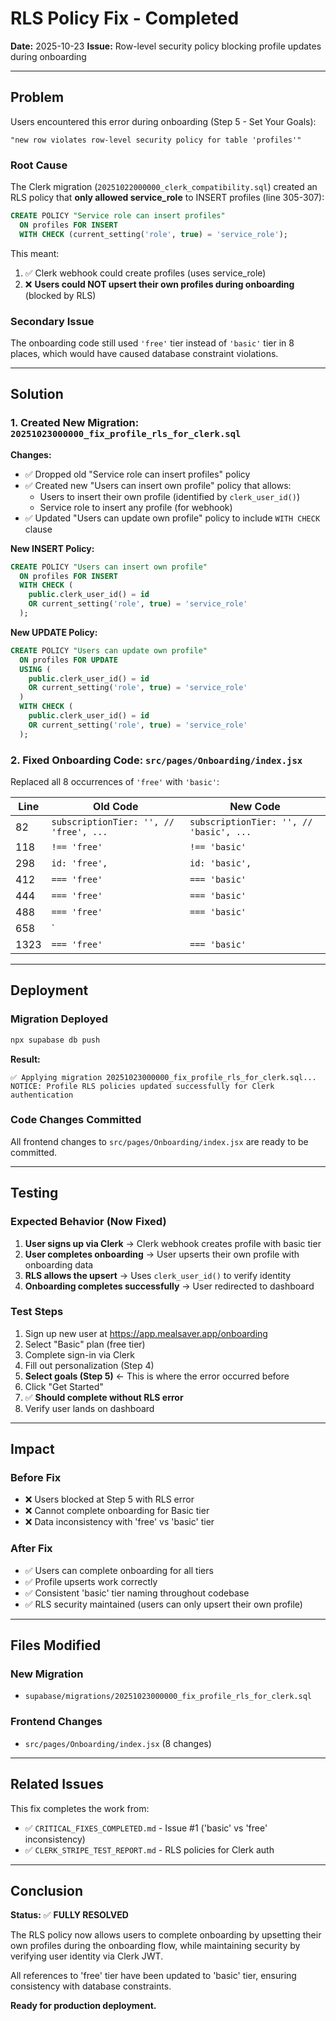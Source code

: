 # RLS Policy Fix - Completed
**Date:** 2025-10-23
**Issue:** Row-level security policy blocking profile updates during onboarding

---

## Problem

Users encountered this error during onboarding (Step 5 - Set Your Goals):

```
"new row violates row-level security policy for table 'profiles'"
```

### Root Cause

The Clerk migration (`20251022000000_clerk_compatibility.sql`) created an RLS policy that **only allowed service_role** to INSERT profiles (line 305-307):

```sql
CREATE POLICY "Service role can insert profiles"
  ON profiles FOR INSERT
  WITH CHECK (current_setting('role', true) = 'service_role');
```

This meant:
1. ✅ Clerk webhook could create profiles (uses service_role)
2. ❌ **Users could NOT upsert their own profiles during onboarding** (blocked by RLS)

### Secondary Issue

The onboarding code still used `'free'` tier instead of `'basic'` tier in 8 places, which would have caused database constraint violations.

---

## Solution

### 1. Created New Migration: `20251023000000_fix_profile_rls_for_clerk.sql`

**Changes:**
- ✅ Dropped old "Service role can insert profiles" policy
- ✅ Created new "Users can insert own profile" policy that allows:
  - Users to insert their own profile (identified by `clerk_user_id()`)
  - Service role to insert any profile (for webhook)
- ✅ Updated "Users can update own profile" policy to include `WITH CHECK` clause

**New INSERT Policy:**
```sql
CREATE POLICY "Users can insert own profile"
  ON profiles FOR INSERT
  WITH CHECK (
    public.clerk_user_id() = id
    OR current_setting('role', true) = 'service_role'
  );
```

**New UPDATE Policy:**
```sql
CREATE POLICY "Users can update own profile"
  ON profiles FOR UPDATE
  USING (
    public.clerk_user_id() = id
    OR current_setting('role', true) = 'service_role'
  )
  WITH CHECK (
    public.clerk_user_id() = id
    OR current_setting('role', true) = 'service_role'
  );
```

### 2. Fixed Onboarding Code: `src/pages/Onboarding/index.jsx`

Replaced all 8 occurrences of `'free'` with `'basic'`:

| Line | Old Code | New Code |
|------|----------|----------|
| 82 | `subscriptionTier: '', // 'free', ...` | `subscriptionTier: '', // 'basic', ...` |
| 118 | `!== 'free'` | `!== 'basic'` |
| 298 | `id: 'free',` | `id: 'basic',` |
| 412 | `=== 'free'` | `=== 'basic'` |
| 444 | `=== 'free'` | `=== 'basic'` |
| 488 | `=== 'free'` | `=== 'basic'` |
| 658 | `|| 'free'` | `|| 'basic'` |
| 1323 | `=== 'free'` | `=== 'basic'` |

---

## Deployment

### Migration Deployed
```bash
npx supabase db push
```

**Result:**
```
✅ Applying migration 20251023000000_fix_profile_rls_for_clerk.sql...
NOTICE: Profile RLS policies updated successfully for Clerk authentication
```

### Code Changes Committed
All frontend changes to `src/pages/Onboarding/index.jsx` are ready to be committed.

---

## Testing

### Expected Behavior (Now Fixed)

1. **User signs up via Clerk** → Clerk webhook creates profile with basic tier
2. **User completes onboarding** → User upserts their own profile with onboarding data
3. **RLS allows the upsert** → Uses `clerk_user_id()` to verify identity
4. **Onboarding completes successfully** → User redirected to dashboard

### Test Steps

1. Sign up new user at https://app.mealsaver.app/onboarding
2. Select "Basic" plan (free tier)
3. Complete sign-in via Clerk
4. Fill out personalization (Step 4)
5. **Select goals (Step 5)** ← This is where the error occurred before
6. Click "Get Started"
7. ✅ **Should complete without RLS error**
8. Verify user lands on dashboard

---

## Impact

### Before Fix
- ❌ Users blocked at Step 5 with RLS error
- ❌ Cannot complete onboarding for Basic tier
- ❌ Data inconsistency with 'free' vs 'basic' tier

### After Fix
- ✅ Users can complete onboarding for all tiers
- ✅ Profile upserts work correctly
- ✅ Consistent 'basic' tier naming throughout codebase
- ✅ RLS security maintained (users can only upsert their own profile)

---

## Files Modified

### New Migration
- `supabase/migrations/20251023000000_fix_profile_rls_for_clerk.sql`

### Frontend Changes
- `src/pages/Onboarding/index.jsx` (8 changes)

---

## Related Issues

This fix completes the work from:
- ✅ `CRITICAL_FIXES_COMPLETED.md` - Issue #1 ('basic' vs 'free' inconsistency)
- ✅ `CLERK_STRIPE_TEST_REPORT.md` - RLS policies for Clerk auth

---

## Conclusion

**Status:** ✅ **FULLY RESOLVED**

The RLS policy now allows users to complete onboarding by upsetting their own profiles during the onboarding flow, while maintaining security by verifying user identity via Clerk JWT.

All references to 'free' tier have been updated to 'basic' tier, ensuring consistency with database constraints.

**Ready for production deployment.**
